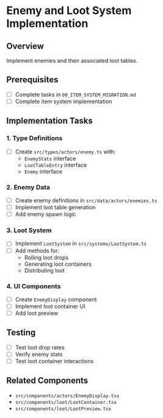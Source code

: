 # Enemy and Loot System Implementation

## Overview
Implement enemies and their associated loot tables.

## Prerequisites
- [ ] Complete tasks in `00_ITEM_SYSTEM_MIGRATION.md`
- [ ] Complete item system implementation

## Implementation Tasks

### 1. Type Definitions
- [ ] Create `src/types/actors/enemy.ts` with:
  - `EnemyStats` interface
  - `LootTableEntry` interface
  - `Enemy` interface

### 2. Enemy Data
- [ ] Create enemy definitions in `src/data/actors/enemies.ts`
- [ ] Implement loot table generation
- [ ] Add enemy spawn logic

### 3. Loot System
- [ ] Implement `LootSystem` in `src/systems/LootSystem.ts`
- [ ] Add methods for:
  - Rolling loot drops
  - Generating loot containers
  - Distributing loot

### 4. UI Components
- [ ] Create `EnemyDisplay` component
- [ ] Implement loot container UI
- [ ] Add loot preview

## Testing
- [ ] Test loot drop rates
- [ ] Verify enemy stats
- [ ] Test loot container interactions

## Related Components
- `src/components/actors/EnemyDisplay.tsx`
- `src/components/loot/LootContainer.tsx`
- `src/components/loot/LootPreview.tsx`
